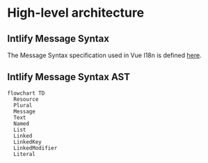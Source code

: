 # High-level architecture

## Intlify Message Syntax

The Message Syntax specification used in Vue I18n is defined [here](./spec/syntax.ebnf).

## Intlify Message Syntax AST

```mermaid
flowchart TD
  Resource
  Plural
  Message
  Text
  Named
  List
  Linked
  LinkedKey
  LinkedModifier
  Literal
```
